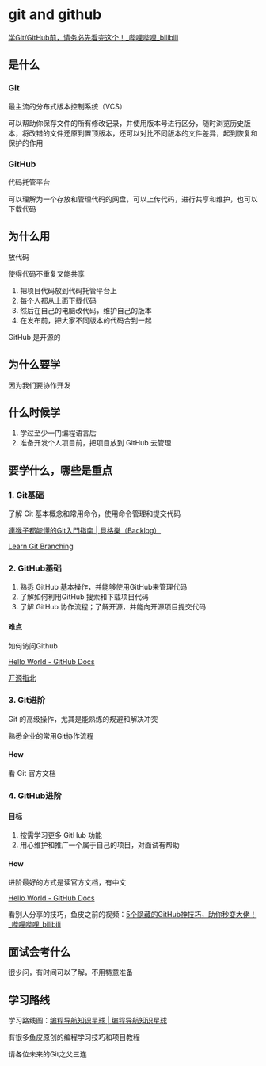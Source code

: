 # git and github

[学Git/GitHub前，请务必先看完这个！\_哔哩哔哩\_bilibili](https://www.bilibili.com/video/BV1KZ4y1e7cG?spm_id_from=333.999.0.0&vd_source=187217104dfd0bc027cc65f8420627b0)

## 是什么

### Git

最主流的分布式版本控制系统（VCS）

可以帮助你保存文件的所有修改记录，并使用版本号进行区分，随时浏览历史版本，将改错的文件还原到置顶版本，还可以对比不同版本的文件差异，起到恢复和保护的作用

### GitHub

代码托管平台

可以理解为一个存放和管理代码的网盘，可以上传代码，进行共享和维护，也可以下载代码

## 为什么用

放代码

使得代码不重复又能共享

1. 把项目代码放到代码托管平台上
2. 每个人都从上面下载代码
3. 然后在自己的电脑改代码，维护自己的版本
4. 在发布前，把大家不同版本的代码合到一起

GitHub 是开源的

## 为什么要学

因为我们要协作开发

## 什么时候学

1. 学过至少一门编程语言后
2. 准备开发个人项目前，把项目放到 GitHub 去管理

## 要学什么，哪些是重点

### 1. Git基础

了解 Git 基本概念和常用命令，使用命令管理和提交代码

[連猴子都能懂的Git入門指南 \| 貝格樂（Backlog）](https://backlog.com/git-tutorial/tw/)

[Learn Git Branching](https://learngitbranching.js.org/?locale=zh_CN)

### 2. GitHub基础

1. 熟悉 GitHub 基本操作，并能够使用GitHub来管理代码
2. 了解如何利用GitHub 搜索和下载项目代码
3. 了解 GitHub 协作流程；了解开源，并能向开源项目提交代码

#### 难点

如何访问Github

[Hello World \- GitHub Docs](https://docs.github.com/cn/get-started/quickstart/hello-world)

[开源指北](https://oschina.gitee.io/opensource-guide/)

### 3. Git进阶

Git 的高级操作，尤其是能熟练的规避和解决冲突

熟悉企业的常用Git协作流程

#### How

看 Git 官方文档

### 4. GitHub进阶

#### 目标

1. 按需学习更多 GitHub 功能
2. 用心维护和推广一个属于自己的项目，对面试有帮助

#### How

进阶最好的方式是读官方文档，有中文

[Hello World \- GitHub Docs](https://docs.github.com/cn/get-started/quickstart/hello-world)

看别人分享的技巧，鱼皮之前的视频：[5个隐藏的GitHub神技巧，助你秒变大佬！_哔哩哔哩_bilibili](https://www.bilibili.com/video/BV1q54y1f7h6?spm_id_from=333.999.0.0)

## 面试会考什么

很少问，有时间可以了解，不用特意准备

## 学习路线

学习路线图：[编程导航知识星球 \| 编程导航知识星球](https://yupi.icu/)

有很多鱼皮原创的编程学习技巧和项目教程

请各位未来的Git之父三连